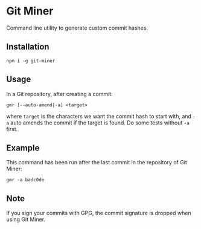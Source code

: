 # Git Miner

Command line utility to generate custom commit hashes.

## Installation

```
npm i -g git-miner
```

## Usage

In a Git repository, after creating a commit:

```
gmr [--auto-amend|-a] <target>
```

where `target` is the characters we want the commit hash to start with, and `-a` auto amends the commit if the target is found. Do some tests without `-a` first.

## Example

This command has been run after the last commit in the repository of Git Miner:

```
gmr -a badc0de
```

## Note

If you sign your commits with GPG, the commit signature is dropped when using Git Miner.
